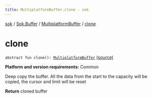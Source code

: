 ```yaml
---
title: MultiplatformBuffer.clone - sok
---
```


[sok](../../index.html) / [Sok.Buffer](../index.html) / [MultiplatformBuffer](index.html) / [clone](./clone.html)

# clone

`abstract fun clone(): `[`MultiplatformBuffer`](index.html) [(source)](https://github.com/SeekDaSky/Sok/tree/master/common/sok-common/src/Sok/Buffer/MultiplatformBuffer.kt#L423)

**Platform and version requirements:** Common

Deep copy the buffer. All the data from the start to the capacity will be copied, the cursor and limit will be reset

**Return**
cloned buffer

